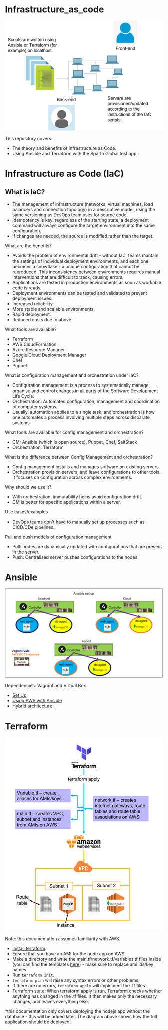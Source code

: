 # Infrastructure_as_code

![Infrastructure as Code](./diagrams/IaC_diagram.png)

This repository covers: 
- The theory and benefits of Infrastructure as Code. 
- Using Ansible and Terraform with the Sparta Global test app.

# Infrastructure as Code (IaC)

## What is IaC?
- The management of infrastructure (networks, virtual machines, load balancers and connection topology) in a descriptive model, using the same versioning as DevOps team uses for source code.
- Idempotency is key: regardless of the starting state, a deployment command will always configure the target environment into the same configuration.
- If changes are needed, the source is modified rather than the target. 

What are the benefits?

- Avoids the problem of environmental drift - without IaC, teams mantain the settings of individual deployment environments, and each one becomes a snowflake - a unique configuration that cannot be reproduced. This inconsistency between environments requires manual interventions that are difficult to track, causing errors.
- Applications are tested in production environments as soon as workable code is ready.
- Deployment environments can be tested and validated to prevent deployment issues.
- Increased reliability.
- More stable and scalable environments.
- Rapid deployment.
- Reduced costs due to above.

What tools are available?

- Terraform
- AWS CloudFormation
- Azure Resource Manager
- Google Cloud Deployment Manager
- Chef
- Puppet

What is configuration management and orchestration under IaC?
- Configuration management is a process to systematically manage, organise and control changes in all parts of the Software Development Life Cycle.
- Orchestration: Automated configuration, management and coordination of computer systems.
- Usually, automation applies to a single task, and orchestration is how one automates a process involving multiple steps across disparate systems. 

What tools are available for config management and orchestration?
- CM: Ansible (which is open source), Puppet, Chef, SaltStack
- Orchestration: Terraform

What is the difference between Config Management and orchestration?
- Config management installs and manages software on existing servers.
- Orchestration provision servers, and leave configurations to other tools. It focuses on configuration across complex environments.

Why should we use it?
- With orchestration, immutability helps avoid configuration drift.
- CM is better for specific applications within a server.

Use cases/examples
- DevOps teams don't have to manually set up processes such as CICD/CDe pipelines.

Pull and push models of configuration management
- Pull: nodes are dynamically updated with configurations that are present in the server.
- Push: Centralised server pushes configurations to the nodes.

# Ansible

![Ansible Set Up](./diagrams/Ansible_set_up.png)

Dependencies: Vagrant and Virtual Box

- [Set Up](./documentation/Ansible_set_up.md)
- [Using AWS with Ansible](./documentation/AWS_Ansible.md)
- [Hybrid architecture](./documentation/hybrid.md)

# Terraform
![Terraform diagram](./diagrams/Terraform.png)

Note: this documentation assumes familiarity with AWS.

- [Install terraform](https://www.terraform.io/downloads).
- Ensure that you have an AMI for the node app on AWS.
- Make a directory and write the main.tf/network.tf/variables.tf files inside (you can find the templates [here](./terraform-code/)) - make sure to replace ami ids/key names.
- Run `terraform init`.
- `terraform plan` will raise any syntax errors or other problems.
- If there are no errors, `terraform apply` will implement the .tf files.
- Terraform state: When terraform apply is run, Terraform checks whether anything has changed in the .tf files. It then makes only the necessary changes, and leaves everything else.

*this documentation only covers deploying the nodejs app without the database - this will be added later. The diagram above shows how the full application should be deployed.
